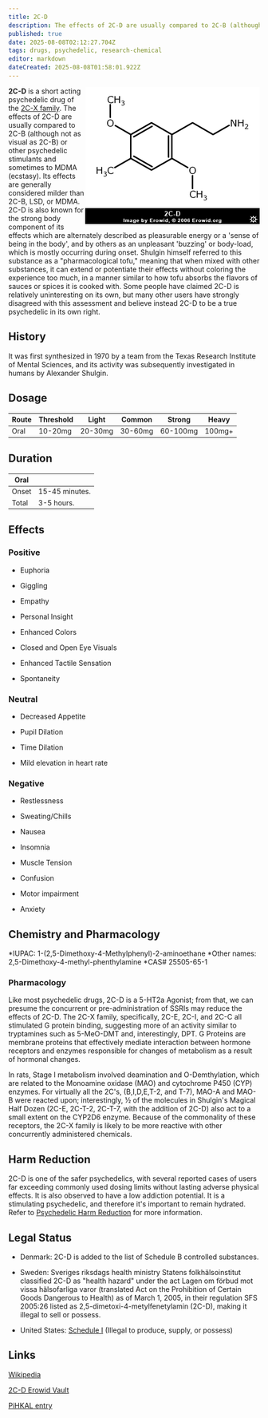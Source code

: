 ```yaml
---
title: 2C-D
description: The effects of 2C-D are usually compared to 2C-B (although not as visual as 2C-B) or other psychedelic stimulants and sometimes to MDMA (ecstasy).
published: true
date: 2025-08-08T02:12:27.704Z
tags: drugs, psychedelic, research-chemical
editor: markdown
dateCreated: 2025-08-08T01:58:01.922Z
---
```


<img src="/assets/--file-2c-d.gif" align="right" />

**2C-D** is a short acting psychedelic drug of the [2C-X family](/en/psychedelics/2c-x).
The effects of 2C-D are usually compared to 2C-B (although not as visual as 2C-B) or other psychedelic stimulants and sometimes to MDMA (ecstasy). Its effects are generally considered milder than 2C-B, LSD, or MDMA. 2C-D is also known for the strong body component of its effects which are alternately described as pleasurable energy or a 'sense of being in the body', and by others as an unpleasant 'buzzing' or body-load, which is mostly occurring during onset. 
Shulgin himself referred to this substance as a "pharmacological tofu," meaning that when mixed with other substances, it can extend or potentiate their effects without coloring the experience too much, in a manner similar to how tofu absorbs the flavors of sauces or spices it is cooked with. Some people have claimed 2C-D is relatively uninteresting on its own, but many other users have strongly disagreed with this assessment and believe instead 2C-D to be a true psychedelic in its own right. 

## History
It was first synthesized in 1970 by a team from the Texas Research Institute of Mental Sciences, and its activity was subsequently investigated in humans by Alexander Shulgin.

## Dosage 

| Route | Threshold | Light | Common | Strong | Heavy |
|-------|-----------|-------|--------|--------|-------|
| Oral | 10-20mg | 20-30mg | 30-60mg | 60-100mg | 100mg+ |

## Duration

| Oral |  |
|------|--|
| Onset | 15-45 minutes. |
| Total | 3-5 hours. |

## Effects
### Positive

* Euphoria

* Giggling

* Empathy

* Personal Insight

* Enhanced Colors

* Closed and Open Eye Visuals

* Enhanced Tactile Sensation

* Spontaneity

### Neutral

* Decreased Appetite

* Pupil Dilation

* Time Dilation

* Mild elevation in heart rate

### Negative

* Restlessness

* Sweating/Chills

* Nausea

* Insomnia

* Muscle Tension

* Confusion

* Motor impairment

* Anxiety

## Chemistry and Pharmacology
*IUPAC: 1-(2,5-Dimethoxy-4-Methylphenyl)-2-aminoethane
*Other names: 2,5-Dimethoxy-4-methyl-phenthylamine
*CAS# 25505-65-1

### Pharmacology 
Like most psychedelic drugs, 2C-D is a 5-HT2a Agonist; from that, we can presume the concurrent or pre-administration of SSRIs may reduce the effects of 2C-D. The 2C-X family, specifically, 2C-E, 2C-I, and 2C-C all stimulated G protein binding, suggesting more of an activity similar to tryptamines such as 5-MeO-DMT and, interestingly, DPT. G Proteins are membrane proteins that effectively mediate interaction between hormone receptors and enzymes responsible for changes of metabolism as a result of hormonal changes.

In rats, Stage I metabolism involved deamination and O-Demthylation, which are related to the Monoamine oxidase (MAO) and cytochrome P450 (CYP) enzymes. For virtually all the 2C's, (B,I,D,E,T-2, and T-7), MAO-A and MAO-B were reacted upon; interestingly, ½ of the molecules in Shulgin's Magical Half Dozen (2C-E, 2C-T-2, 2C-T-7, with the addition of 2C-D) also act to a small extent on the CYP2D6 enzyme. Because of the commonality of these receptors, the 2C-X family is likely to be more reactive with other concurrently administered chemicals.

## Harm Reduction

2C-D is one of the safer psychedelics, with several reported cases of users far exceeding commonly used dosing limits without lasting adverse physical effects. It is also observed to have a low addiction potential. It is a stimulating psychedelic, and therefore it's important to remain hydrated. Refer to [Psychedelic Harm Reduction](/en/psychedelics#harm-reduction) for more information.

## Legal Status

* Denmark: 2C-D is added to the list of Schedule B controlled substances.

* Sweden: Sveriges riksdags health ministry Statens folkhälsoinstitut classified 2C-D as "health hazard" under the act Lagen om förbud mot vissa hälsofarliga varor (translated Act on the Prohibition of Certain Goods Dangerous to Health) as of March 1, 2005, in their regulation SFS 2005:26 listed as 2,5-dimetoxi-4-metylfenetylamin (2C-D), making it illegal to sell or possess.

* United States: [Schedule I](http://www.justice.gov/dea/druginfo/ds.shtml) (Illegal to produce, supply, or possess)

## Links

[Wikipedia](https://en.wikipedia.org/wiki/2C-D)

[2C-D Erowid Vault](https://www.erowid.org/chemicals/2cd/2cd.shtml)

[PiHKAL entry](http://www.erowid.org/library/books_online/pihkal/pihkal023.shtml)